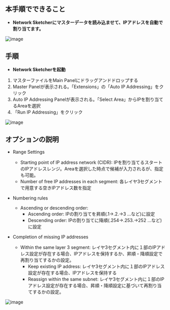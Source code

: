 ## 本手順でできること
* **Network Sketcherにマスターデータを読み込ませて、IPアドレスを自動で割り当てます。**

![image](https://github.com/cisco-open/network-sketcher/assets/13013736/52e32d40-76cc-4a54-b1d1-545cc8c4c780)


## 手順
* **Network Sketcherを起動**
1. マスターファイルをMain Panelにドラッグアンドドロップする
2. Master Panelが表示される。「Extensions」の「Auto IP Addressing」をクリック
3. Auto IP Addressing Panelが表示される。「Select Area」からIPを割り当てるAreaを選択
4. 「Run IP Addressing」をクリック

![image](https://github.com/cisco-open/network-sketcher/assets/13013736/5065af68-1c95-48be-99fa-46fff958b7ee)


## オプションの説明
- Range Settings
  - Starting point of IP address network (CIDR): IPを割り当てるスタートのIPアドレスレンジ。Areaを選択した時点で候補が入力されるが、指定も可能。
  - Number of free IP addresses in each segment: 各レイヤ3セグメントで用意する空きIPアドレス数を指定

- Numbering rules
  - Ascending or descending order: 
    - Ascending order: IPの割り当てを昇順(.1->.2.->3 ...など)に設定
    - Descending order: IPの割り当てに降順(.254->.253.->252 ...など)に設定

- Completion of missing IP addresses
  - Within the same layer 3 segment: レイヤ3セグメント内に１部のIPアドレス設定が存在する場合、IPアドレスを保持するか、昇順・降順設定で再割り当てするかの設定。
    - Keep existing IP address: レイヤ3セグメント内に１部のIPアドレス設定が存在する場合、IPアドレスを保持する
    - Reassign within the same subnet: レイヤ3セグメント内に１部のIPアドレス設定が存在する場合、昇順・降順設定に基づいて再割り当てするかの設定。

![image](https://github.com/cisco-open/network-sketcher/assets/13013736/643bfaa2-9c0e-42f0-825b-d02f0a724094)




